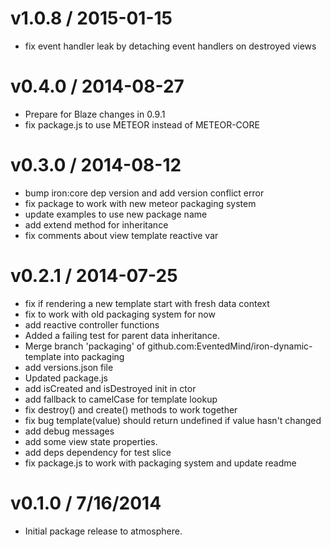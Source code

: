 v1.0.8 / 2015-01-15
==================
  * fix event handler leak by detaching event handlers on destroyed views

v0.4.0 / 2014-08-27
==================
  * Prepare for Blaze changes in 0.9.1
  * fix package.js to use METEOR instead of METEOR-CORE

v0.3.0 / 2014-08-12
==================
  * bump iron:core dep version and add version conflict error
  * fix package to work with new meteor packaging system
  * update examples to use new package name
  * add extend method for inheritance
  * fix comments about view template reactive var

v0.2.1 / 2014-07-25
==================
  * fix if rendering a new template start with fresh data context
  * fix to work with old packaging system for now
  * add reactive controller functions
  * Added a failing test for parent data inheritance.
  * Merge branch 'packaging' of github.com:EventedMind/iron-dynamic-template into packaging
  * add versions.json file
  * Updated package.js
  * add isCreated and isDestroyed init in ctor
  * add fallback to camelCase for template lookup
  * fix destroy() and create() methods to work together
  * fix bug template(value) should return undefined if value hasn't changed
  * add debug messages
  * add some view state properties.
  * add deps dependency for test slice
  * fix package.js to work with packaging system and update readme

v0.1.0 / 7/16/2014
==================
  * Initial package release to atmosphere.

